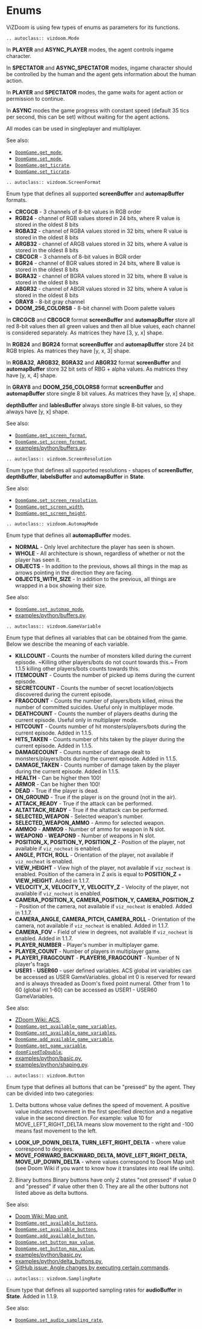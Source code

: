 # Enums

ViZDoom is using few types of enums as parameters for its functions.

```{eval-rst}
.. autoclass:: vizdoom.Mode
```

In **PLAYER** and **ASYNC_PLAYER** modes, the agent controls ingame character.

In **SPECTATOR** and **ASYNC_SPECTATOR** modes, ingame character should be controlled by the human and the agent gets information about the human action.

In **PLAYER** and **SPECTATOR** modes, the game waits for agent action or permission to continue.

In **ASYNC** modes the game progress with constant speed (default 35 tics per second, this can be set) without waiting for the agent actions.

All modes can be used in singleplayer and multiplayer.

See also:
- [`DoomGame.get_mode`](./doomGame.md#vizdoom.DoomGame.get_mode),
- [`DoomGame.set_mode`](./doomGame.md#vizdoom.DoomGame.set_mode),
- [`DoomGame.get_ticrate`](./doomGame.md#vizdoom.DoomGame.get_ticrate),
- [`DoomGame.set_ticrate`](./doomGame.md#vizdoom.DoomGame.set_ticrate).


```{eval-rst}
.. autoclass:: vizdoom.ScreenFormat
```

Enum type that defines all supported **screenBuffer** and **automapBuffer** formats.

- **CRCGCB**    - 3 channels of 8-bit values in RGB order
- **RGB24**     - channel of RGB values stored in 24 bits, where R value is stored in the oldest 8 bits
- **RGBA32**    - channel of RGBA values stored in 32 bits, where R value is stored in the oldest 8 bits
- **ARGB32**    - channel of ARGB values stored in 32 bits, where A value is stored in the oldest 8 bits
- **CBCGCR**    - 3 channels of 8-bit values in BGR order
- **BGR24**     - channel of BGR values stored in 24 bits, where B value is stored in the oldest 8 bits
- **BGRA32**    - channel of BGRA values stored in 32 bits, where B value is stored in the oldest 8 bits
- **ABGR32**    - channel of ABGR values stored in 32 bits, where A value is stored in the oldest 8 bits
- **GRAY8**     - 8-bit gray channel
- **DOOM_256_COLORS8** - 8-bit channel with Doom palette values


In **CRCGCB** and **CBCGCR** format **screenBuffer** and **automapBuffer** store all red 8-bit values then all green values and then all blue values, each channel is considered separately. As matrices they have [3, y, x] shape.

In **RGB24** and **BGR24** format **screenBuffer** and **automapBuffer** store 24 bit RGB triples. As matrices they have [y, x, 3] shape.

In **RGBA32**, **ARGB32**, **BGRA32** and **ABGR32** format **screenBuffer** and **automapBuffer** store 32 bit sets of RBG + alpha values. As matrices they have [y, x, 4] shape.

In **GRAY8** and **DOOM_256_COLORS8** format **screenBuffer** and **automapBuffer** store single 8 bit values. As matrices they have [y, x] shape.

**depthBuffer** and **lablesBuffer** always store single 8-bit values, so they always have [y, x] shape.

See also:
- [`DoomGame.get_screen_format`](./doomGame.md#vizdoom.DoomGame.get_screen_format),
- [`DoomGame.set_screen_format`](./doomGame.md#vizdoom.DoomGame.set_screen_format),
- [examples/python/buffers.py](https://github.com/Farama-Foundation/ViZDoom/tree/master/examples/python/buffers.py).


```{eval-rst}
.. autoclass:: vizdoom.ScreenResolution
```

Enum type that defines all supported resolutions - shapes of **screenBuffer**, **depthBuffer**, **labelsBuffer** and **automapBuffer** in **State**.

See also:
- [`DoomGame.set_screen_resolution`](./doomGame.md#vizdoom.DoomGame.set_screen_resolution),
- [`DoomGame.get_screen_width`](./doomGame.md#vizdoom.DoomGame.get_screen_width),
- [`DoomGame.get_screen_height`](./doomGame.md#vizdoom.DoomGame.get_screen_height).


```{eval-rst}
.. autoclass:: vizdoom.AutomapMode
```

Enum type that defines all **automapBuffer** modes.

- **NORMAL**    - Only level architecture the player has seen is shown.
- **WHOLE**     - All architecture is shown, regardless of whether or not the player has seen it.
- **OBJECTS**   - In addition to the previous, shows all things in the map as arrows pointing in the direction they are facing.
- **OBJECTS_WITH_SIZE** - In addition to the previous, all things are wrapped in a box showing their size.

See also:
- [`DoomGame.set_automap_mode`](./doomGame.md#vizdoom.DoomGame.set_automap_mode),
- [examples/python/buffers.py](https://github.com/Farama-Foundation/ViZDoom/tree/master/examples/python/buffers.py).


```{eval-rst}
.. autoclass:: vizdoom.GameVariable
```

Enum type that defines all variables that can be obtained from the game. Below we describe the meaning of each variable.

- **KILLCOUNT**             - Counts the number of monsters killed during the current episode. ~Killing other players/bots do not count towards this.~ From 1.1.5 killing other players/bots counts towards this.
- **ITEMCOUNT**             - Counts the number of picked up items during the current episode.
- **SECRETCOUNT**           - Counts the number of secret location/objects discovered during the current episode.
- **FRAGCOUNT**             - Counts the number of players/bots killed, minus the number of committed suicides. Useful only in multiplayer mode.
- **DEATHCOUNT**            - Counts the number of players deaths during the current episode. Useful only in multiplayer mode.
- **HITCOUNT**              - Counts number of hit monsters/players/bots during the current episode. Added in 1.1.5.
- **HITS_TAKEN**            - Counts number of hits taken by the player during the current episode. Added in 1.1.5.
- **DAMAGECOUNT**           - Counts number of damage dealt to monsters/players/bots during the current episode. Added in 1.1.5.
- **DAMAGE_TAKEN**          - Counts number of damage taken by the player during the current episode. Added in 1.1.5.
- **HEALTH**                - Can be higher then 100!
- **ARMOR**                 - Can be higher then 100!
- **DEAD**                  - True if the player is dead.
- **ON_GROUND**             - True if the player is on the ground (not in the air).
- **ATTACK_READY**          - True if the attack can be performed.
- **ALTATTACK_READY**       - True if the altattack can be performed.
- **SELECTED_WEAPON**       - Selected weapon's number.
- **SELECTED_WEAPON_AMMO**  - Ammo for selected weapon.
- **AMMO0** - **AMMO9**     - Number of ammo for weapon in N slot.
- **WEAPON0** - **WEAPON9** - Number of weapons in N slot.
- **POSITION_X, POSITION_Y, POSITION_Z**        - Position of the player, not available if `viz_nocheat` is enabled.
- **ANGLE, PITCH, ROLL**                        - Orientation of the player, not available if `viz_nocheat` is enabled.
- **VIEW_HEIGHT**           - View high of the player, not available if `viz_nocheat` is enabled. Position of the camera in Z axis is equal to **POSITION_Z** + **VIEW_HEIGHT**. Added in 1.1.7.
- **VELOCITY_X, VELOCITY_Y, VELOCITY_Z**        - Velocity of the player, not available if `viz_nocheat` is enabled.
- **CAMERA_POSITION_X, CAMERA_POSITION_Y, CAMERA_POSITION_Z**   - Position of the camera, not available if `viz_nocheat` is enabled. Added in 1.1.7.
- **CAMERA_ANGLE, CAMERA_PITCH, CAMERA_ROLL**   - Orientation of the camera, not available if `viz_nocheat` is enabled. Added in 1.1.7.
- **CAMERA_FOV**            - Field of view in degrees, not available if `viz_nocheat` is enabled. Added in 1.1.7.
- **PLAYER_NUMBER**         - Player's number in multiplayer game.
- **PLAYER_COUNT**          - Number of players in multiplayer game.
- **PLAYER1_FRAGCOUNT** - **PLAYER16_FRAGCOUNT** - Number of N player's frags
- **USER1** - **USER60**    - user defined variables. ACS global int variables can be accessed as USER GameVariables.
global int 0 is reserved for reward and is always threaded as Doom's fixed point numeral.
Other from 1 to 60 (global int 1-60) can be accessed as USER1 - USER60 GameVariables.

See also:
- [ZDoom Wiki: ACS](http://zdoom.org/wiki/ACS),
- [`DoomGame.get_available_game_variables`](./doomGame.md#vizdoom.DoomGame.get_available_game_variables),
- [`DoomGame.set_available_game_variables`](./doomGame.md#vizdoom.DoomGame.set_available_game_variables),
- [`DoomGame.add_available_game_variable`](./doomGame.md#vizdoom.DoomGame.add_available_game_variable),
- [`DoomGame.get_game_variable`](./doomGame.md#vizdoom.DoomGame.get_game_variable),
- [`doomFixedToDouble`](utils.md#doomfixedtodouble),
- [examples/python/basic.py](https://github.com/Farama-Foundation/ViZDoom/tree/master/examples/python/basic.py),
- [examples/python/shaping.py](https://github.com/Farama-Foundation/ViZDoom/tree/master/examples/python/shaping.py).



```{eval-rst}
.. autoclass:: vizdoom.Button
```

Enum type that defines all buttons that can be "pressed" by the agent. They can be divided into two categories:

1. Delta buttons whose value defines the speed of movement.
A positive value indicates movement in the first specified direction and a negative value in the second direction.
For example: value 10 for MOVE_LEFT_RIGHT_DELTA means slow movement to the right and -100 means fast movement to the left.
- **LOOK_UP_DOWN_DELTA, TURN_LEFT_RIGHT_DELTA** - where value correspond to degrees.
- **MOVE_FORWARD_BACKWARD_DELTA, MOVE_LEFT_RIGHT_DELTA, MOVE_UP_DOWN_DELTA** - where values correspond to Doom Map unit (see Doom Wiki if you want to know how it translates into real life units).

2. Binary buttons
Binary buttons have only 2 states "not pressed" if value 0 and "pressed" if value other then 0. They are all the other buttons not listed above as delta buttons.

See also:
- [Doom Wiki: Map unit](https://doomwiki.org/wiki/Map_unit),
- [`DoomGame.get_available_buttons`](./doomGame.md#vizdoom.DoomGame.get_available_buttons),
- [`DoomGame.set_available_buttons`](./doomGame.md#vizdoom.DoomGame.set_available_buttons),
- [`DoomGame.add_available_button`](./doomGame.md#vizdoom.DoomGame.add_available_button),
- [`DoomGame.set_button_max_value`](./doomGame.md#vizdoom.DoomGame.set_button_max_value),
- [`DoomGame.get_button_max_value`](./doomGame.md#vizdoom.DoomGame.get_button_max_value),
- [examples/python/basic.py](https://github.com/Farama-Foundation/ViZDoom/tree/master/examples/python/basic.py),
- [examples/python/delta_buttons.py](https://github.com/Farama-Foundation/ViZDoom/tree/master/examples/python/delta_buttons.py),
- [GitHub issue: Angle changes by executing certain commands](https://github.com/Farama-Foundation/ViZDoom/issues/182).


```{eval-rst}
.. autoclass:: vizdoom.SamplingRate
```

Enum type that defines all supported sampling rates for **audioBuffer** in **State**.
Added in 1.1.9.

See also:
- [`DoomGame.set_audio_sampling_rate`](./doomGame.md#set_audio_sampling_rate),
